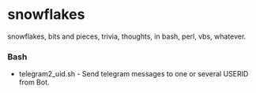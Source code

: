 # snowflakes
snowflakes, bits and pieces, trivia, thoughts, in bash, perl, vbs, whatever. 

### Bash
* telegram2_uid.sh - Send telegram messages to one or several USERID from Bot.
